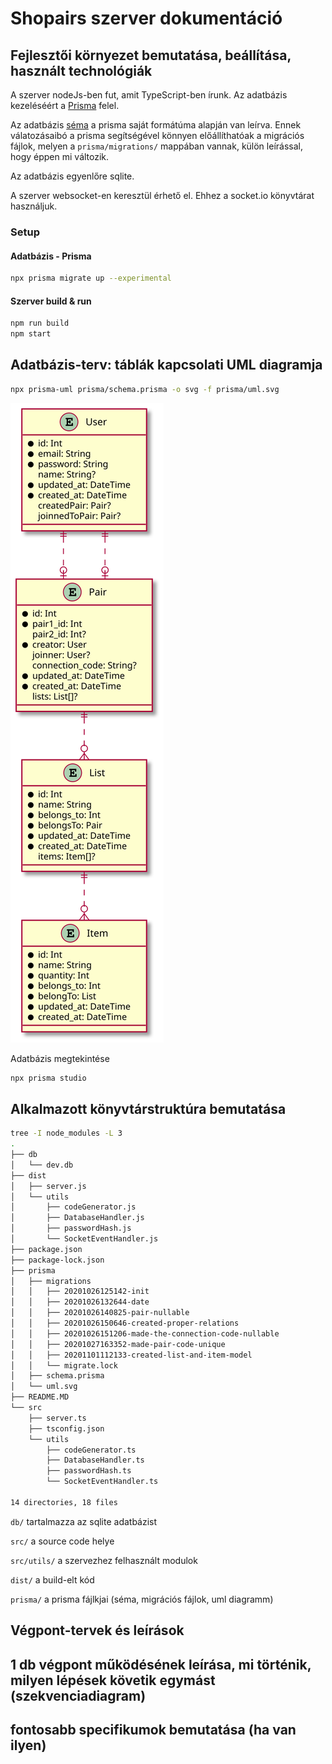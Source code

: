 # Shopairs szerver dokumentáció


## Fejlesztői környezet bemutatása, beállítása, használt technológiák


A szerver nodeJs-ben fut, amit TypeScript-ben írunk. Az adatbázis kezeléséért a [Prisma](https://www.prisma.io/) felel.


Az adatbázis [séma](./prisma/schema.prisma) a prisma saját formátúma alapján van leírva. Ennek válatozásaibó a prisma segítségével könnyen előállíthatóak a migrációs fájlok, melyen a `prisma/migrations/` mappában vannak, külön leírással, hogy éppen mi változik.


Az adatbázis egyenlőre sqlite.


A szerver websocket-en keresztül érhető el. Ehhez a socket.io könyvtárat használjuk.


### Setup


#### Adatbázis - Prisma
```bash
npx prisma migrate up --experimental
```
<!-- TODO make seeder -->

#### Szerver build & run
```bash
npm run build
npm start
```

<!-- TODO add testing -->

## Adatbázis-terv: táblák kapcsolati UML diagramja
```bash
npx prisma-uml prisma/schema.prisma -o svg -f prisma/uml.svg
```
![UML diagramm](./prisma/uml.svg)

Adatbázis megtekintése
```bash
npx prisma studio
```

## Alkalmazott könyvtárstruktúra bemutatása
<!-- TODO update with tests folder -->
```bash
tree -I node_modules -L 3
.
├── db
│   └── dev.db
├── dist
│   ├── server.js
│   └── utils
│       ├── codeGenerator.js
│       ├── DatabaseHandler.js
│       ├── passwordHash.js
│       └── SocketEventHandler.js
├── package.json
├── package-lock.json
├── prisma
│   ├── migrations
│   │   ├── 20201026125142-init
│   │   ├── 20201026132644-date
│   │   ├── 20201026140825-pair-nullable
│   │   ├── 20201026150646-created-proper-relations
│   │   ├── 20201026151206-made-the-connection-code-nullable
│   │   ├── 20201027163352-made-pair-code-unique
│   │   ├── 20201101112133-created-list-and-item-model
│   │   └── migrate.lock
│   ├── schema.prisma
│   └── uml.svg
├── README.MD
└── src
    ├── server.ts
    ├── tsconfig.json
    └── utils
        ├── codeGenerator.ts
        ├── DatabaseHandler.ts
        ├── passwordHash.ts
        └── SocketEventHandler.ts

14 directories, 18 files
```

`db/` tartalmazza az sqlite adatbázist

`src/` a source code helye

`src/utils/` a szervezhez felhasznált modulok

`dist/` a build-elt kód

`prisma/` a prisma fájlkjai (séma, migrációs fájlok, uml diagramm)

## Végpont-tervek és leírások
<!-- TODO -->

## 1 db végpont működésének leírása, mi történik, milyen lépések követik egymást (szekvenciadiagram)
<!-- TODO -->

## fontosabb specifikumok bemutatása (ha van ilyen)
<!-- TODO -->
